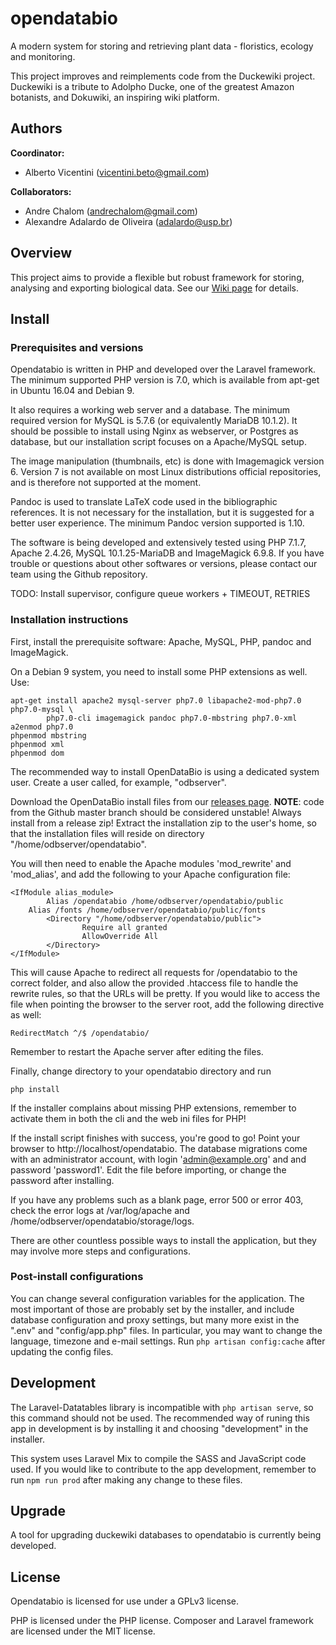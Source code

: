 # opendatabio
A modern system for storing and retrieving plant data - floristics, ecology and monitoring.

This project improves and reimplements code from the Duckewiki project. Duckewiki is a tribute to Adolpho Ducke,
one of the greatest Amazon botanists, and Dokuwiki, an inspiring wiki platform.

## Authors
**Coordinator:** 
- Alberto Vicentini (vicentini.beto@gmail.com)

**Collaborators:**
- Andre Chalom (andrechalom@gmail.com)
- Alexandre Adalardo de Oliveira (adalardo@usp.br)

## Overview
This project aims to provide a flexible but robust framework for storing, analysing and exporting biological data.
See our [Wiki page](../../wiki) for details.

## Install
### Prerequisites and versions
Opendatabio is written in PHP and developed over the Laravel framework. 
The minimum supported PHP version is 7.0, which is available from apt-get in Ubuntu 16.04 and Debian 9.

It also requires a working web server and a database. The minimum required version for MySQL is 5.7.6
(or equivalently MariaDB 10.1.2).
It should be possible to install using Nginx 
as webserver, or Postgres as database, but our installation script focuses on a Apache/MySQL setup.

The image manipulation (thumbnails, etc) is done with Imagemagick version 6. Version 7 is not available on 
most Linux distributions official repositories, and is therefore not supported at the moment.

Pandoc is used to translate LaTeX code used in the bibliographic references. It is not necessary for the installation,
but it is suggested for a better user experience. The minimum Pandoc version supported is 1.10.

The software is being developed and extensively tested using PHP 7.1.7, Apache 2.4.26, 
MySQL 10.1.25-MariaDB and ImageMagick 6.9.8. If you have trouble or questions about other softwares or versions, please
contact our team using the Github repository.

TODO: Install supervisor, configure queue workers + TIMEOUT, RETRIES

### Installation instructions
First, install the prerequisite software: Apache, MySQL, PHP, pandoc and ImageMagick.

On a Debian 9 system, you need to install some PHP extensions as well. Use:
```
apt-get install apache2 mysql-server php7.0 libapache2-mod-php7.0 php7.0-mysql \ 
		php7.0-cli imagemagick pandoc php7.0-mbstring php7.0-xml
a2enmod php7.0
phpenmod mbstring
phpenmod xml
phpenmod dom
```

The recommended way to install OpenDataBio is using a dedicated
system user. Create a user called, for example, "odbserver".

Download the OpenDataBio install files from our [releases page](../../releases).
**NOTE**: code from the Github master branch should be considered unstable! Always install from a release zip!
Extract the installation zip to the user's home, so that the 
installation files will reside on directory "/home/odbserver/opendatabio".

You will then need to enable the Apache modules 'mod_rewrite' and 'mod_alias', and add the following to your Apache configuration file:
```
<IfModule alias_module>
        Alias /opendatabio /home/odbserver/opendatabio/public
	Alias /fonts /home/odbserver/opendatabio/public/fonts
        <Directory "/home/odbserver/opendatabio/public">
                Require all granted
                AllowOverride All
        </Directory>
</IfModule>
```

This will cause Apache to redirect all requests for /opendatabio to the correct folder, and also allow the provided .htaccess file to handle the rewrite rules, so that the URLs will be pretty. If you would like to access the file when pointing the browser to the server root, add the following directive as well:
```
RedirectMatch ^/$ /opendatabio/
```

Remember to restart the Apache server after editing the files.

Finally, change directory to your opendatabio directory and run 
```
php install
```

If the installer complains about missing PHP extensions, remember to activate them in both the cli and the web ini files for PHP!

If the install script finishes with success, you're good to 
go! Point your browser to 
http://localhost/opendatabio. The database migrations come with an administrator account, with
login 'admin@example.org' and and password 'password1'. Edit the file before importing, or change the password after 
installing.

If you have any problems such as a blank page, error 500 or error 403, check the error logs at /var/log/apache and /home/odbserver/opendatabio/storage/logs.

There are other countless possible ways to install the application, but they may involve more steps and configurations.

### Post-install configurations
You can change several configuration variables for the 
application. The most important of those are probably set
by the installer, and include database configuration and
proxy settings, but many more exist in the ".env" and 
"config/app.php" files. In particular, you may want to change
the language, timezone and e-mail settings. 
Run `php artisan config:cache` after updating the config files.

## Development

The Laravel-Datatables library is incompatible with `php artisan serve`, so this command should not be used.
The recommended way of runing this app in development is by installing it and choosing "development" in the installer.

This system uses Laravel Mix to compile the SASS and JavaScript code used. 
If you would like to contribute to the app development,
remember to run `npm run prod` after making any change to these files.

## Upgrade
A tool for upgrading duckewiki databases to opendatabio is currently being developed.

## License
Opendatabio is licensed for use under a GPLv3 license. 

PHP is licensed under the PHP license. Composer and Laravel framework are licensed under the MIT license.
